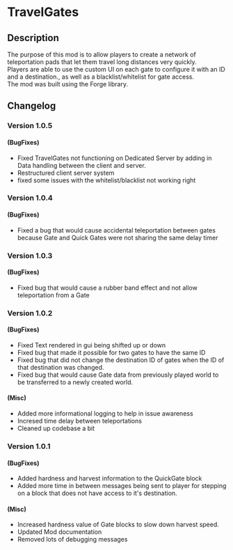 # TravelGates
  
## Description  
The purpose of this mod is to allow players to create a network of teleportation pads that let them travel long distances very quickly.  
Players are able to use the custom UI on each gate to configure it with an ID and a destination., as well as a blacklist/whitelist for gate access.  
The mod was built using the Forge library.
  
  
## Changelog  
### Version 1.0.5  
#### (BugFixes)  
* Fixed TravelGates not functioning on Dedicated Server by adding in Data handling between the client and server.  
* Restructured client server system
* fixed some issues with the whitelist/blacklist not working right
  
### Version 1.0.4  
#### (BugFixes)  
* Fixed a bug that would cause accidental teleportation between gates because Gate and Quick Gates were not sharing the same delay timer  

### Version 1.0.3  
#### (BugFixes)  
* Fixed bug that would cause a rubber band effect and not allow teleportation from a Gate  

### Version 1.0.2  
#### (BugFixes)  
* Fixed Text rendered in gui being shifted up or down  
* Fixed bug that made it possible for two gates to have the same ID  
* Fixed bug that did not change the destination ID of gates when the ID of that destination was changed.  
* Fixed bug that would cause Gate data from previously played world to be transferred to a newly created world.  
#### (Misc)  
* Added more informational logging to help in issue awareness  
* Incresed time delay between teleportations  
* Cleaned up codebase a bit
  
### Version 1.0.1  
#### (BugFixes)  
* Added hardness and harvest information to the QuickGate block  
* Added more time in between messages being sent to player for stepping on a block that does not have access to it's destination.  
#### (Misc)  
* Increased hardness value of Gate blocks to slow down harvest speed.  
* Updated Mod documentation  
* Removed lots of debugging messages  
  